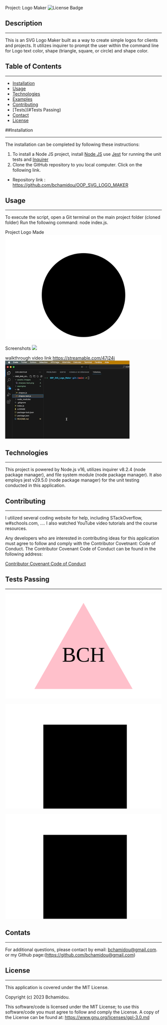 
Project: Logo Maker
![License Badge](https://img.shields.io/badge/License-MIT%20License-blue)

## Description
***

This is an SVG Logo Maker built as a way to create simple logos for clients and projects. It utilizes inquirer to prompt the user within the command line for Logo text color, shape (triangle, square, or circle) and shape color. 

## Table of Contents
*** 
- [Installation](#installation)
- [Usage](#usage)
- [Technologies](#Technologies)
- [Examples](#Examples)
- [Contributing](#contributing)
- [Tests](#Tests Passing)
- [Contact](#contact)
- [License](#license)


##Installation
***

The installation can be completed by following these instructions:

1. To install a Node JS project, install [Node JS](https://nodejs.org/) use [Jest](https://www.npmjs.com/package/jest) for running the unit tests and [Inquirer](https://www.npmjs.com/package/inquirer/v/8.2.4)
2. Clone the GitHub repository to you local computer. Click on the following link.
* Repository link : https://github.com/bchamidou/OOP_SVG_LOGO_MAKER  

## Usage 
***
To execute the script, open a Git terminal on the main project folder (cloned folder) Run the following command: node index.js.

Project Logo Made
![](logo.svg)

Screenshots
![](assets/sharpes-test.png)

walkthrough video link
https://streamable.com/47j24j
![](<assets/images/Logo Maker Walktrough video.gif>)

## Technologies
***
This project is powered by Node.js v16, utilizes inquirer v8.2.4 (node package manager), and file system module (node package manager). It also employs jest v29.5.0 (node package manager) for the unit testing conducted in this application.

## Contributing
***

I  utilized several coding website for help, including STackOverflow, w#schools.com, …. I also watched YouTube video tutorials and the course resources.

Any developers who are interested in contributing ideas for this application must agree to follow and comply with the Contributor Covetnant: Code of Conduct.
The Contributor Covenant Code of Conduct can be found in the following address:

[Contributor Covenant Code of Conduct](https://www.contributor-covenant.org/version/2/0/code_of_conduct/code_of_conduct.md/)


## Tests Passing
***
![Alt text](examples/BCH_Logo-example.svg)

![Alt text](examples/CHB_Logo-example.svg)

![Alt text](examples/CHB_Logo-example.svg)

## Contats
***

For additional questions, please contact by email: bchamidou@gmail.com.
or my Github page:(https://github.com/bchamidou@gmail.com)

## License
***

This application is covered under the MIT License.

Copyright (c) 2023 Bchamidou.

This software/code is licensed under the MIT License; 
to use this software/code you must agree to follow and comply the License.
A copy of the License can be found at: https://www.gnu.org/licenses/gpl-3.0.md 

